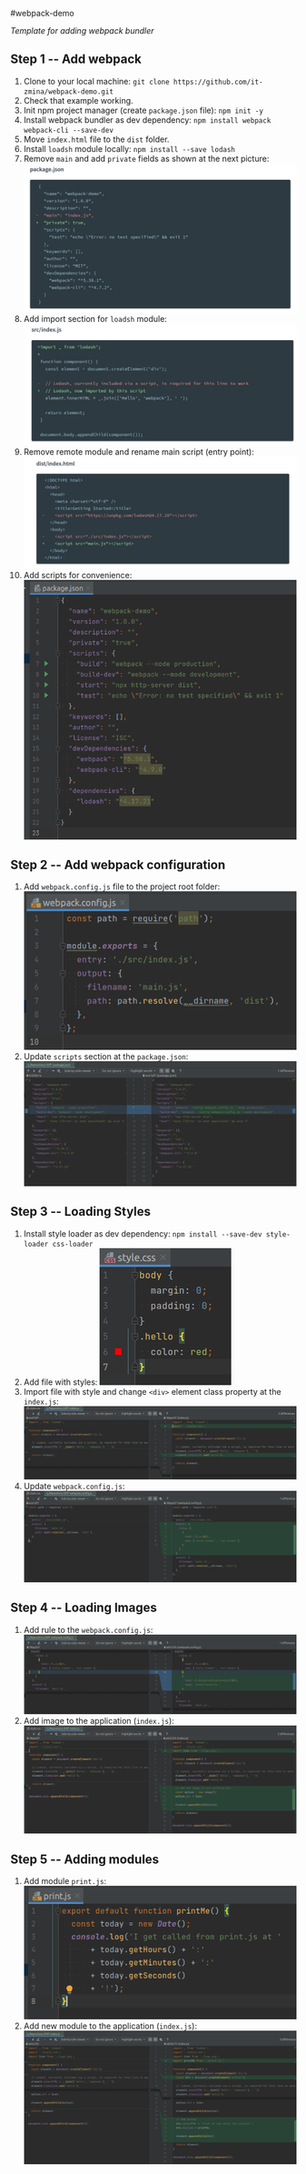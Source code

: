 #webpack-demo

_Template for adding webpack bundler_

## Step 1 -- Add webpack

1. Clone to your local machine: `git clone https://github.com/it-zmina/webpack-demo.git`
2. Check that example working.
3. Init npm project manager (create `package.json` file): `npm init -y`
4. Install webpack bundler as dev dependency: `npm install webpack webpack-cli --save-dev`
5. Move `index.html` file to the `dist` folder.
6. Install `loadsh` module locally: `npm install --save lodash`
7. Remove `main` and add `private` fields as shown at the next picture: ![doc/step1-1.png](doc/step1-1.png)
8. Add import section for `loadsh` module: ![doc/step1-2.png](doc/step1-2.png)
9. Remove remote module and rename main script (entry point): ![doc/step1-3.png](doc/step1-3.png)
10. Add scripts for convenience: ![doc/step1-4.png](doc/step1-4.png)

## Step 2 -- Add webpack configuration

1. Add `webpack.config.js` file to the project root folder: ![doc/step2-1.png](doc/step2-1.png)
2. Update `scripts` section at the `package.json`: ![doc/step2-2.png](doc/step2-2.png)

## Step 3 -- Loading Styles

1. Install style loader as dev dependency: `npm install --save-dev style-loader css-loader`
2. Add file with styles: ![doc/step3-1.png](doc/step3-1.png)
3. Import file with style and change `<div>` element class property at the `index.js`: ![doc/step3-2.png](doc/step3-2.png)
4. Update `webpack.config.js`: ![doc/step3-3.png](doc/step3-3.png)

## Step 4 -- Loading Images

1. Add rule to the `webpack.config.js`: ![doc/step4-1.png](doc/step4-1.png)
2. Add image to the application (`index.js`): ![doc/step4-2.png](doc/step4-2.png)

## Step 5 -- Adding modules

1. Add module `print.js`: ![doc/step5-1.png](doc/step5-1.png)
2. Add new module to the application (`index.js`): ![doc/step5-1.png](doc/step5-2.png)
